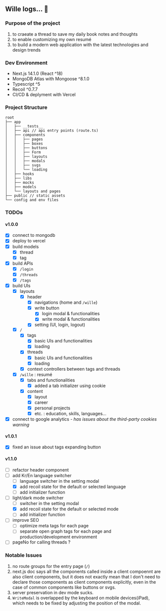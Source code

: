 ## Wille logs&hellip; 🍊

### Purpose of the project

1. to craeate a thread to save my daily book notes and thoughts
2. to enable customizing my own resumé
3. to build a modern web application with the latest technologies and design trends

### Dev Environment

- Next.js 14.1.0 (React ^18)
- MongoDB Atlas with Mongoose ^8.1.0
- Typescript ^5
- Recoil ^0.7.7
- CI/CD & deplyment with Vercel

### Project Structure

```
root
├── app
│   ├── __tests__
│   ├── api // api entry points (route.ts)
│   ├── components
│   │   ├── pages
│   │   ├── boxes
│   │   ├── buttons
│   │   ├── Form
│   │   ├── layouts
│   │   ├── modals
│   │   ├── svgs
│   │   └── loading
│   ├── hooks
│   ├── libs
│   ├── mocks
│   ├── models
│   └── layouts and pages
├── public // static assets
└── config and env files
```

### TODOs

#### v1.0.0

- [x] connect to mongodb
- [x] deploy to vercel
- [x] build models
  - [x] thread
  - [x] tag
- [x] build APIs
  - [x] `/login`
  - [x] `/threads`
  - [x] `/tags`
- [x] build UIs
  - [x] layouts
    - [x] header
      - [x] navigations (home and `/wille`)
      - [x] write button
        - [x] login modal & functionalities
        - [x] write modal & functionalities
      - [x] setting (UI, login, logout)
  - [x] `/`
    - [x] tags
      - [x] basic UIs and functionalities
      - [x] loading
    - [x] threads
      - [x] basic UIs and functionalities
      - [x] loading
    - [x] context controllers between tags and threads
  - [x] `/wille` : resumé
    - [x] tabs and functionalities
      - [x] added a tab initializer using cookie
    - [x] content
      - [x] layout
      - [x] career
      - [x] personal projects
      - [x] etc. : education, skills, languages...
- [x] connect to google analytics - _has issues about the third-party cookies warning_

#### v1.0.1

- [x] fixed an issue about tags expanding button

#### v1.1.0

- [ ] refactor header component
- [ ] add Kr/En language switcher
  - [ ] language switcher in the setting modal
  - [x] add recoil state for the default or selected language
  - [ ] add initializer function
- [ ] light/dark mode switcher
  - [ ] switcher in the setting modal
  - [x] add recoil state for the default or selected mode
  - [ ] add initializer function
- [ ] improve SEO
  - [ ] optimize meta tags for each page
  - [ ] separate open graph tags for each page and production/development environment
- [ ] pageNo for calling threads ?

### Notable Issues

1. no route groups for the entry page (`/`)
2. next.js doc says all the components called inside a client compoennt are also client components, but it does not exactly mean that I don't need to declare those components as client components explicitly, even in the case of common components like buttons or svgs.
3. server preservation in dev mode sucks.
4. `WriteModal` is overlapped by the keyboard on mobile devices(iPad), which needs to be fixed by adjusting the position of the modal.
